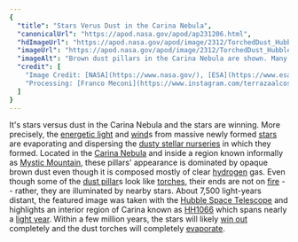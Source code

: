 ```yaml
---
{
  "title": "Stars Verus Dust in the Carina Nebula",
  "canonicalUrl": "https://apod.nasa.gov/apod/ap231206.html",
  "hdImageUrl": "https://apod.nasa.gov/apod/image/2312/TorchedDust_HubbleMecone_960.jpg",
  "imageUrl": "https://apod.nasa.gov/apod/image/2312/TorchedDust_HubbleMecone_960.jpg",
  "imageAlt": "Brown dust pillars in the Carina Nebula are shown. Many appear like a torch since their ends are lit up with starlight. Please see the explanation for more detailed information.",
  "credit": [
    "Image Credit: [NASA](https://www.nasa.gov/), [ESA](https://www.esa.int/), [Hubble Heritage](https://hubblesite.org/images/hubble-heritage) ([STScI](https://www.stsci.edu/)/[AURA](https://www.aura-astronomy.org/))",
    "Processing: [Franco Meconi](https://www.instagram.com/terrazaalcosmos/) ([Terraza al Cosmos](https://www.instagram.com/terrazaalcosmos/))"
  ]
}
---
```


It's stars versus dust in the Carina Nebula and the stars are winning. More precisely, the [energetic light](https://science.nasa.gov/ems/10_ultravioletwaves/) and [wind](https://apod.nasa.gov/apod/ap000318.html)s from massive newly formed [stars](https://science.nasa.gov/astrophysics/focus-areas/how-do-stars-form-and-evolve/) are evaporating and dispersing the [dusty stellar nurseries](https://apod.nasa.gov/apod/ap220314.html) in which they formed. Located in the [Carina Nebula](https://apod.nasa.gov/apod/ap190623.html) and inside a region known informally as [Mystic Mountain](https://esahubble.org/images/heic1007a/), these pillars' appearance is dominated by opaque brown dust even though it is composed mostly of clear [hydrogen](http://apod.nasa.gov/rjn/apod/lib/lament.html) gas. Even though some of the [dust pillar](https://apod.nasa.gov/apod/ap211214.html)s look like [torches](https://en.wikipedia.org/wiki/Torch), their ends are not on [fire](https://apod.nasa.gov/apod/ap180826.html) -- rather, they are illuminated by nearby stars. About 7,500 light-years distant, the featured image was taken with the [Hubble Space Telescope](https://hubblesite.org/mission-and-telescope) and highlights an interior region of Carina known as [HH1066](https://www.semanticscholar.org/paper/HST-WFC3-Imaging-of-Protostellar-Jets-in-Carina%3A-Reiter-Smith/71a6e0755f3b9ec46ca909c34ff0d3b282c6be00/figure/6) which spans nearly a [light year](https://spaceplace.nasa.gov/light-year/). Within a few million years, the stars will likely [win out](https://www.barnorama.com/wp-content/images/2013/01/Cats-Standing/30-Cats-Standing.jpg) completely and the dust torches will completely [evaporate](https://www.youtube.com/shorts/avgUGHv2Sl4).
